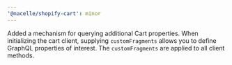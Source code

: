 ```yaml
---
'@nacelle/shopify-cart': minor
---
```


Added a mechanism for querying additional Cart properties. When initializing the cart client, supplying `customFragments` allows you to define GraphQL properties of interest. The `customFragments` are applied to all client methods.
